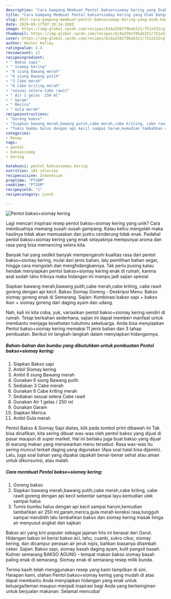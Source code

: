 ```yaml
---
description: "Cara Gampang Membuat Pentol bakso+siomay kering yang Enak Banget"
title: "Cara Gampang Membuat Pentol bakso+siomay kering yang Enak Banget"
slug: 4517-cara-gampang-membuat-pentol-baksosiomay-kering-yang-enak-banget
date: 2020-09-17T07:19:24.938Z
image: https://img-global.cpcdn.com/recipes/b14a2581f9bab321/751x532cq70/pentol-baksosiomay-kering-foto-resep-utama.jpg
thumbnail: https://img-global.cpcdn.com/recipes/b14a2581f9bab321/751x532cq70/pentol-baksosiomay-kering-foto-resep-utama.jpg
cover: https://img-global.cpcdn.com/recipes/b14a2581f9bab321/751x532cq70/pentol-baksosiomay-kering-foto-resep-utama.jpg
author: Hester Kelley
ratingvalue: 4.4
reviewcount: 12
recipeingredient:
- " Bakso sapi"
- " Siomay kering"
- "8 siung Bawang merah"
- "6 siung Bawang putih"
- "3 Cabe merah"
- "6 Cabe kriting merah"
- "sesuai selera Cabe rawit"
- " Air 1 gelas  250 ml"
- " Garam"
- " Merica"
- " Gula merah"
recipeinstructions:
- "Goreng bakso"
- "Siapkan bawang merah,bawang putih,cabe merah,cabe kriting, cabe rawit goreng dengan api kecil sebentar sampai layu.kemudian ulek sampai halus"
- "Tumis bumbu halus dengan api kecil sampai harum,kemudian tambahkan air 250 ml,garam,merica,gula merah koreksi rasa,tungguh sampai mendidih lalu tambahkan bakso dan siomay kering masak hinga air menyusut angkat dan sajikan"
categories:
- Resep
tags:
- pentol
- baksosiomay
- kering

katakunci: pentol baksosiomay kering 
nutrition: 181 calories
recipecuisine: Indonesian
preptime: "PT30M"
cooktime: "PT35M"
recipeyield: "1"
recipecategory: Lunch

---
```



![Pentol bakso+siomay kering](https://img-global.cpcdn.com/recipes/b14a2581f9bab321/751x532cq70/pentol-baksosiomay-kering-foto-resep-utama.jpg)

Lagi mencari inspirasi resep pentol bakso+siomay kering yang unik? Cara membuatnya memang susah-susah gampang. Kalau keliru mengolah maka hasilnya tidak akan memuaskan dan justru cenderung tidak enak. Padahal pentol bakso+siomay kering yang enak selayaknya mempunyai aroma dan rasa yang bisa memancing selera kita.

Banyak hal yang sedikit banyak mempengaruhi kualitas rasa dari pentol bakso+siomay kering, mulai dari jenis bahan, lalu pemilihan bahan segar, hingga cara mengolah dan menghidangkannya. Tak perlu pusing kalau hendak menyiapkan pentol bakso+siomay kering enak di rumah, karena asal sudah tahu triknya maka hidangan ini mampu jadi sajian spesial.

Siapkan bawang merah,bawang putih,cabe merah,cabe kriting, cabe rawit goreng dengan api kecil. Bakso Siomay Goreng - Deskripsi Menu: Bakso siomay goreng enak di Semarang. Sajian: Kombinasi bakso sapi + bakso ikan + siomay goreng dari daging ayam dan udang.


Nah, kali ini kita coba, yuk, variasikan pentol bakso+siomay kering sendiri di rumah. Tetap berbahan sederhana, sajian ini dapat memberi manfaat untuk membantu menjaga kesehatan tubuhmu sekeluarga. Anda bisa menyiapkan Pentol bakso+siomay kering memakai 11 jenis bahan dan 3 tahap pembuatan. Berikut ini langkah-langkah dalam menyiapkan hidangannya.

<!--inarticleads1-->

##### Bahan-bahan dan bumbu yang dibutuhkan untuk pembuatan Pentol bakso+siomay kering:

1. Siapkan  Bakso sapi
1. Ambil  Siomay kering
1. Ambil 8 siung Bawang merah
1. Gunakan 6 siung Bawang putih
1. Sediakan 3 Cabe merah
1. Gunakan 6 Cabe kriting merah
1. Sediakan sesuai selera Cabe rawit
1. Gunakan  Air 1 gelas / 250 ml
1. Gunakan  Garam
1. Siapkan  Merica
1. Ambil  Gula merah


Pentol Bakso &amp; Siomay Sapi diatas, klik pada tombol print dibawah ini Tak bisa dinafikan, kita sering dibuat was-was oleh pentol bakso yang dijual di pasar maupun di super market. Hal ini berlaku juga buat bakso yang dijual di warung makan yang menawarkan menu tersebut. Rasa was-was itu sering muncul terkait daging yang digunakan (Apa soal halal bisa dijamin). Lalu, juga soal bahan yang dipakai (apakah benar-benar sehat atau aman untuk dikonsumsi, atau malah. 

<!--inarticleads2-->

##### Cara membuat Pentol bakso+siomay kering:

1. Goreng bakso
1. Siapkan bawang merah,bawang putih,cabe merah,cabe kriting, cabe rawit goreng dengan api kecil sebentar sampai layu.kemudian ulek sampai halus
1. Tumis bumbu halus dengan api kecil sampai harum,kemudian tambahkan air 250 ml,garam,merica,gula merah koreksi rasa,tungguh sampai mendidih lalu tambahkan bakso dan siomay kering masak hinga air menyusut angkat dan sajikan


Bakso aci yang kini populer sebagai jajanan hits ini berasal dari Garut. Hidangan bakso ini berisi bakso aci, tahu, cuanki, sukro cikur, siomay kering, dan dicampur perasan air jeruk nipis, bahkan biasanya ditambah ceker. Sajian: Bakso sapi, siomay basah daging ayam, kulit pangsit basah. Kuliner semarang BAKSO AGUNG - tempat makan bakso siomay basah paling enak di semarang. Siomay enak di semarang resep milik bunda. 

Terima kasih telah menggunakan resep yang kami tampilkan di sini. Harapan kami, olahan Pentol bakso+siomay kering yang mudah di atas dapat membantu Anda menyiapkan hidangan yang enak untuk keluarga/teman maupun menjadi inspirasi bagi Anda yang berkeinginan untuk berjualan makanan. Selamat mencoba!
